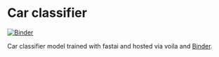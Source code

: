 # Car classifier

[![Binder](https://mybinder.org/badge_logo.svg)](https://mybinder.org/v2/gh/Binpord/car_classifier/HEAD?filepath=%2Fvoila%2Frender%2Fcar_classifier.ipynb)

Car classifier model trained with fastai and hosted via voila and [Binder](https://mybinder.org/).
